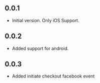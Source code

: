 ## 0.0.1

* Initial version. Only iOS Support.


## 0.0.2

* Added support for android.

## 0.0.3

* Added initiate checkout facebook event